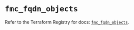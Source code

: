 # `fmc_fqdn_objects`

Refer to the Terraform Registry for docs: [`fmc_fqdn_objects`](https://registry.terraform.io/providers/ciscodevnet/fmc/1.5.2/docs/resources/fqdn_objects).
